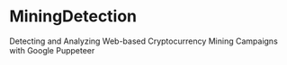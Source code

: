 # MiningDetection
Detecting and Analyzing  Web-based Cryptocurrency Mining Campaigns with Google Puppeteer

